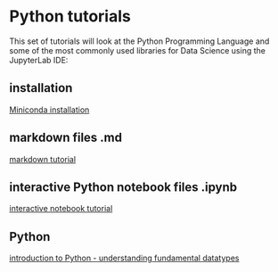 # Python tutorials

This set of tutorials will look at the Python Programming Language and some of the most commonly used libraries for Data Science using the JupyterLab IDE:

## installation

[Miniconda installation](./001_install/)

## markdown files .md

[markdown tutorial](./002_markdown/)

## interactive Python notebook files .ipynb

[interactive notebook tutorial](./003_interactive_notebook/)

## Python

[introduction to Python - understanding fundamental datatypes](./004_python_fundamental_datatypes/)
